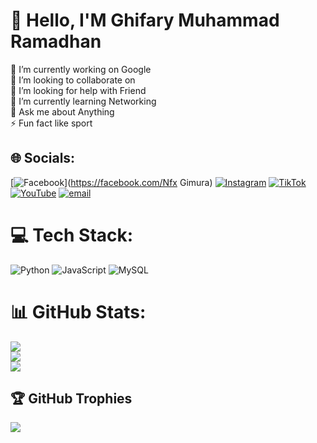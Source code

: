 # 💫 Hello, I'M Ghifary Muhammad Ramadhan
🔭 I’m currently working on Google<br>👯 I’m looking to collaborate on <br>🤝 I’m looking for help with Friend<br>🌱 I’m currently learning Networking<br>💬 Ask me about Anything<br>⚡ Fun fact like sport


## 🌐 Socials:
[![Facebook](https://img.shields.io/badge/Facebook-%231877F2.svg?logo=Facebook&logoColor=white)](https://facebook.com/Nfx Gimura) [![Instagram](https://img.shields.io/badge/Instagram-%23E4405F.svg?logo=Instagram&logoColor=white)](https://instagram.com/ghipry_) [![TikTok](https://img.shields.io/badge/TikTok-%23000000.svg?logo=TikTok&logoColor=white)](https://tiktok.com/@Ghipry_) [![YouTube](https://img.shields.io/badge/YouTube-%23FF0000.svg?logo=YouTube&logoColor=white)](https://youtube.com/@XGymura29) [![email](https://img.shields.io/badge/Email-D14836?logo=gmail&logoColor=white)](mailto:ghifarymuhammad10gmail.com) 

# 💻 Tech Stack:
![Python](https://img.shields.io/badge/python-3670A0?style=for-the-badge&logo=python&logoColor=ffdd54) ![JavaScript](https://img.shields.io/badge/javascript-%23323330.svg?style=for-the-badge&logo=javascript&logoColor=%23F7DF1E) ![MySQL](https://img.shields.io/badge/mysql-4479A1.svg?style=for-the-badge&logo=mysql&logoColor=white)
# 📊 GitHub Stats:
![](https://github-readme-stats.vercel.app/api?username=Ghifary-29&theme=dark&hide_border=false&include_all_commits=true&count_private=false)<br/>
![](https://nirzak-streak-stats.vercel.app/?user=Ghifary-29&theme=dark&hide_border=false)<br/>
![](https://github-readme-stats.vercel.app/api/top-langs/?username=Ghifary-29&theme=dark&hide_border=false&include_all_commits=true&count_private=false&layout=compact)

## 🏆 GitHub Trophies
![](https://github-profile-trophy.vercel.app/?username=Ghifary-29&theme=radical&no-frame=false&no-bg=true&margin-w=4)

<!-- Proudly created with GPRM ( https://gprm.itsvg.in ) -->
